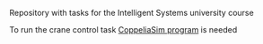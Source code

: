 Repository with tasks for the Intelligent Systems university course

To run the crane control task [CoppeliaSim program](https://www.coppeliarobotics.com/) is needed
